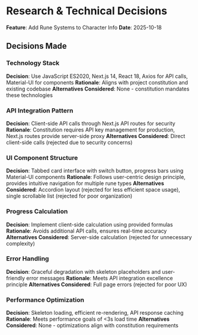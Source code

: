 # Research & Technical Decisions

**Feature**: Add Rune Systems to Character Info
**Date**: 2025-10-18

## Decisions Made

### Technology Stack

**Decision**: Use JavaScript ES2020, Next.js 14, React 18, Axios for API calls, Material-UI for components
**Rationale**: Aligns with project constitution and existing codebase
**Alternatives Considered**: None - constitution mandates these technologies

### API Integration Pattern

**Decision**: Client-side API calls through Next.js API routes for security
**Rationale**: Constitution requires API key management for production, Next.js routes provide server-side proxy
**Alternatives Considered**: Direct client-side calls (rejected due to security concerns)

### UI Component Structure

**Decision**: Tabbed card interface with switch button, progress bars using Material-UI components
**Rationale**: Follows user-centric design principle, provides intuitive navigation for multiple rune types
**Alternatives Considered**: Accordion layout (rejected for less efficient space usage), single scrollable list (rejected for poor organization)

### Progress Calculation

**Decision**: Implement client-side calculation using provided formulas
**Rationale**: Avoids additional API calls, ensures real-time accuracy
**Alternatives Considered**: Server-side calculation (rejected for unnecessary complexity)

### Error Handling

**Decision**: Graceful degradation with skeleton placeholders and user-friendly error messages
**Rationale**: Meets API integration excellence principle
**Alternatives Considered**: Full page errors (rejected for poor UX)

### Performance Optimization

**Decision**: Skeleton loading, efficient re-rendering, API response caching
**Rationale**: Meets performance goals of <3s load time
**Alternatives Considered**: None - optimizations align with constitution requirements
